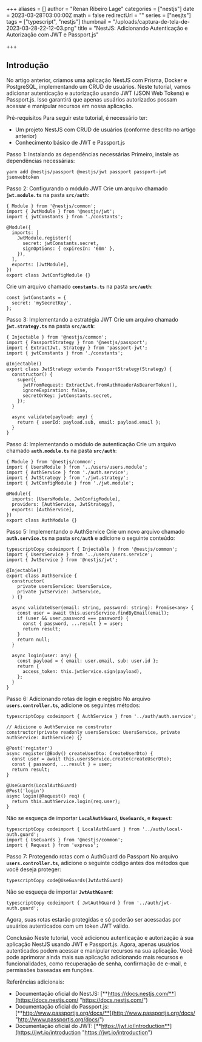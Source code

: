 
+++
aliases = []
author = "Renan Ribeiro Lage"
categories = ["nestjs"]
date = 2023-03-28T03:00:00Z
math = false
redirectUrl = ""
series = ["nesjts"]
tags = ["typescript", "nestjs"]
thumbnail = "/uploads/captura-de-tela-de-2023-03-28-22-12-03.png"
title = "NestJS: Adicionando Autenticação e Autorização com JWT e Passport.js"

+++
## Introdução 

No artigo anterior, criamos uma aplicação NestJS com Prisma, Docker e PostgreSQL, implementando um CRUD de usuários. Neste tutorial, vamos adicionar autenticação e autorização usando JWT (JSON Web Tokens) e Passport.js. Isso garantirá que apenas usuários autorizados possam acessar e manipular recursos em nossa aplicação.

Pré-requisitos Para seguir este tutorial, é necessário ter:

* Um projeto NestJS com CRUD de usuários (conforme descrito no artigo anterior)
* Conhecimento básico de JWT e Passport.js

Passo 1: Instalando as dependências necessárias Primeiro, instale as dependências necessárias:

    yarn add @nestjs/passport @nestjs/jwt passport passport-jwt jsonwebtoken

Passo 2: Configurando o módulo JWT Crie um arquivo chamado **`jwt.module.ts`** na pasta **`src/auth`**:

    { Module } from '@nestjs/common';
    import { JwtModule } from '@nestjs/jwt';
    import { jwtConstants } from './constants';
    
    @Module({
      imports: [
        JwtModule.register({
          secret: jwtConstants.secret,
          signOptions: { expiresIn: '60m' },
        }),
      ],
      exports: [JwtModule],
    })
    export class JwtConfigModule {}
    

Crie um arquivo chamado **`constants.ts`** na pasta **`src/auth`**:

    const jwtConstants = {
      secret: 'mySecretKey',
    };
    

Passo 3: Implementando a estratégia JWT Crie um arquivo chamado **`jwt.strategy.ts`** na pasta **`src/auth`**:

    { Injectable } from '@nestjs/common';
    import { PassportStrategy } from '@nestjs/passport';
    import { ExtractJwt, Strategy } from 'passport-jwt';
    import { jwtConstants } from './constants';
    
    @Injectable()
    export class JwtStrategy extends PassportStrategy(Strategy) {
      constructor() {
        super({
          jwtFromRequest: ExtractJwt.fromAuthHeaderAsBearerToken(),
          ignoreExpiration: false,
          secretOrKey: jwtConstants.secret,
        });
      }
    
      async validate(payload: any) {
        return { userId: payload.sub, email: payload.email };
      }
    }
    

Passo 4: Implementando o módulo de autenticação Crie um arquivo chamado **`auth.module.ts`** na pasta **`src/auth`**:

    { Module } from '@nestjs/common';
    import { UsersModule } from '../users/users.module';
    import { AuthService } from './auth.service';
    import { JwtStrategy } from './jwt.strategy';
    import { JwtConfigModule } from './jwt.module';
    
    @Module({
      imports: [UsersModule, JwtConfigModule],
      providers: [AuthService, JwtStrategy],
      exports: [AuthService],
    })
    export class AuthModule {}
    

Passo 5: Implementando o AuthService Crie um novo arquivo chamado **`auth.service.ts`** na pasta **`src/auth`** e adicione o seguinte conteúdo:

    typescriptCopy codeimport { Injectable } from '@nestjs/common';
    import { UsersService } from '../users/users.service';
    import { JwtService } from '@nestjs/jwt';
    
    @Injectable()
    export class AuthService {
      constructor(
        private usersService: UsersService,
        private jwtService: JwtService,
      ) {}
    
      async validateUser(email: string, password: string): Promise<any> {
        const user = await this.usersService.findByEmail(email);
        if (user && user.password === password) {
          const { password, ...result } = user;
          return result;
        }
        return null;
      }
    
      async login(user: any) {
        const payload = { email: user.email, sub: user.id };
        return {
          access_token: this.jwtService.sign(payload),
        };
      }
    }
    

Passo 6: Adicionando rotas de login e registro No arquivo **`users.controller.ts`**, adicione os seguintes métodos:

    typescriptCopy codeimport { AuthService } from '../auth/auth.service';
    
    // Adicione o AuthService no construtor
    constructor(private readonly usersService: UsersService, private authService: AuthService) {}
    
    @Post('register')
    async register(@Body() createUserDto: CreateUserDto) {
      const user = await this.usersService.create(createUserDto);
      const { password, ...result } = user;
      return result;
    }
    
    @UseGuards(LocalAuthGuard)
    @Post('login')
    async login(@Request() req) {
      return this.authService.login(req.user);
    }
    

Não se esqueça de importar **`LocalAuthGuard`**, **`UseGuards`**, e **`Request`**:

    typescriptCopy codeimport { LocalAuthGuard } from '../auth/local-auth.guard';
    import { UseGuards } from '@nestjs/common';
    import { Request } from 'express';
    

Passo 7: Protegendo rotas com o AuthGuard do Passport No arquivo **`users.controller.ts`**, adicione o seguinte código antes dos métodos que você deseja proteger:

    typescriptCopy code@UseGuards(JwtAuthGuard)
    

Não se esqueça de importar **`JwtAuthGuard`**:

    typescriptCopy codeimport { JwtAuthGuard } from '../auth/jwt-auth.guard';
    

Agora, suas rotas estarão protegidas e só poderão ser acessadas por usuários autenticados com um token JWT válido.

Conclusão Neste tutorial, você adicionou autenticação e autorização à sua aplicação NestJS usando JWT e Passport.js. Agora, apenas usuários autenticados podem acessar e manipular recursos na sua aplicação. Você pode aprimorar ainda mais sua aplicação adicionando mais recursos e funcionalidades, como recuperação de senha, confirmação de e-mail, e permissões baseadas em funções.

Referências adicionais:

* Documentação oficial do NestJS: [**https://docs.nestjs.com/**](https://docs.nestjs.com/ "https://docs.nestjs.com/")
* Documentação oficial do Passport.js: [**http://www.passportjs.org/docs/**](http://www.passportjs.org/docs/ "http://www.passportjs.org/docs/")
* Documentação oficial do JWT: [**https://jwt.io/introduction**](https://jwt.io/introduction "https://jwt.io/introduction")
